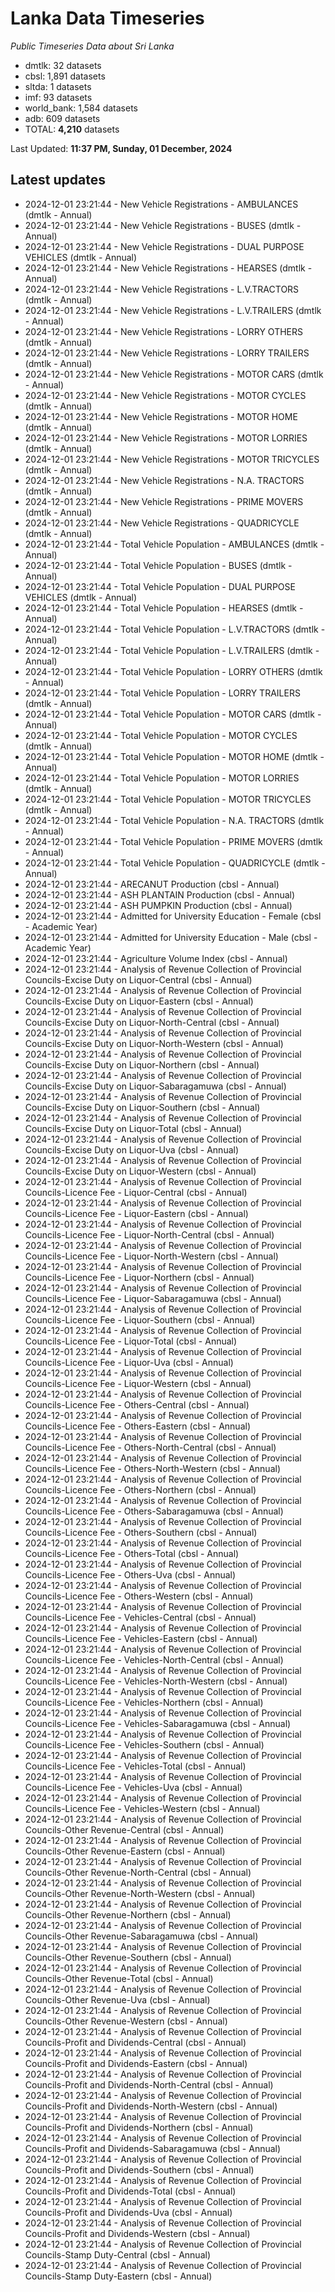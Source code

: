 # Lanka Data Timeseries
*Public Timeseries Data about Sri Lanka*

* dmtlk: 32 datasets
* cbsl: 1,891 datasets
* sltda: 1 datasets
* imf: 93 datasets
* world_bank: 1,584 datasets
* adb: 609 datasets
* TOTAL: **4,210** datasets

Last Updated: **11:37 PM, Sunday, 01 December, 2024**

## Latest updates

* 2024-12-01 23:21:44 - New Vehicle Registrations - AMBULANCES (dmtlk - Annual)
* 2024-12-01 23:21:44 - New Vehicle Registrations - BUSES (dmtlk - Annual)
* 2024-12-01 23:21:44 - New Vehicle Registrations - DUAL PURPOSE VEHICLES (dmtlk - Annual)
* 2024-12-01 23:21:44 - New Vehicle Registrations - HEARSES (dmtlk - Annual)
* 2024-12-01 23:21:44 - New Vehicle Registrations - L.V.TRACTORS (dmtlk - Annual)
* 2024-12-01 23:21:44 - New Vehicle Registrations - L.V.TRAILERS (dmtlk - Annual)
* 2024-12-01 23:21:44 - New Vehicle Registrations - LORRY OTHERS (dmtlk - Annual)
* 2024-12-01 23:21:44 - New Vehicle Registrations - LORRY TRAILERS (dmtlk - Annual)
* 2024-12-01 23:21:44 - New Vehicle Registrations - MOTOR CARS (dmtlk - Annual)
* 2024-12-01 23:21:44 - New Vehicle Registrations - MOTOR CYCLES (dmtlk - Annual)
* 2024-12-01 23:21:44 - New Vehicle Registrations - MOTOR HOME (dmtlk - Annual)
* 2024-12-01 23:21:44 - New Vehicle Registrations - MOTOR LORRIES (dmtlk - Annual)
* 2024-12-01 23:21:44 - New Vehicle Registrations - MOTOR TRICYCLES (dmtlk - Annual)
* 2024-12-01 23:21:44 - New Vehicle Registrations - N.A. TRACTORS (dmtlk - Annual)
* 2024-12-01 23:21:44 - New Vehicle Registrations - PRIME MOVERS (dmtlk - Annual)
* 2024-12-01 23:21:44 - New Vehicle Registrations - QUADRICYCLE (dmtlk - Annual)
* 2024-12-01 23:21:44 - Total Vehicle Population - AMBULANCES (dmtlk - Annual)
* 2024-12-01 23:21:44 - Total Vehicle Population - BUSES (dmtlk - Annual)
* 2024-12-01 23:21:44 - Total Vehicle Population - DUAL PURPOSE VEHICLES (dmtlk - Annual)
* 2024-12-01 23:21:44 - Total Vehicle Population - HEARSES (dmtlk - Annual)
* 2024-12-01 23:21:44 - Total Vehicle Population - L.V.TRACTORS (dmtlk - Annual)
* 2024-12-01 23:21:44 - Total Vehicle Population - L.V.TRAILERS (dmtlk - Annual)
* 2024-12-01 23:21:44 - Total Vehicle Population - LORRY OTHERS (dmtlk - Annual)
* 2024-12-01 23:21:44 - Total Vehicle Population - LORRY TRAILERS (dmtlk - Annual)
* 2024-12-01 23:21:44 - Total Vehicle Population - MOTOR CARS (dmtlk - Annual)
* 2024-12-01 23:21:44 - Total Vehicle Population - MOTOR CYCLES (dmtlk - Annual)
* 2024-12-01 23:21:44 - Total Vehicle Population - MOTOR HOME (dmtlk - Annual)
* 2024-12-01 23:21:44 - Total Vehicle Population - MOTOR LORRIES (dmtlk - Annual)
* 2024-12-01 23:21:44 - Total Vehicle Population - MOTOR TRICYCLES (dmtlk - Annual)
* 2024-12-01 23:21:44 - Total Vehicle Population - N.A. TRACTORS (dmtlk - Annual)
* 2024-12-01 23:21:44 - Total Vehicle Population - PRIME MOVERS (dmtlk - Annual)
* 2024-12-01 23:21:44 - Total Vehicle Population - QUADRICYCLE (dmtlk - Annual)
* 2024-12-01 23:21:44 - ARECANUT Production (cbsl - Annual)
* 2024-12-01 23:21:44 - ASH PLANTAIN Production (cbsl - Annual)
* 2024-12-01 23:21:44 - ASH PUMPKIN Production (cbsl - Annual)
* 2024-12-01 23:21:44 - Admitted for University Education - Female (cbsl - Academic Year)
* 2024-12-01 23:21:44 - Admitted for University Education - Male (cbsl - Academic Year)
* 2024-12-01 23:21:44 - Agriculture Volume Index (cbsl - Annual)
* 2024-12-01 23:21:44 - Analysis of Revenue Collection of Provincial Councils-Excise Duty on Liquor-Central (cbsl - Annual)
* 2024-12-01 23:21:44 - Analysis of Revenue Collection of Provincial Councils-Excise Duty on Liquor-Eastern (cbsl - Annual)
* 2024-12-01 23:21:44 - Analysis of Revenue Collection of Provincial Councils-Excise Duty on Liquor-North-Central (cbsl - Annual)
* 2024-12-01 23:21:44 - Analysis of Revenue Collection of Provincial Councils-Excise Duty on Liquor-North-Western (cbsl - Annual)
* 2024-12-01 23:21:44 - Analysis of Revenue Collection of Provincial Councils-Excise Duty on Liquor-Northern (cbsl - Annual)
* 2024-12-01 23:21:44 - Analysis of Revenue Collection of Provincial Councils-Excise Duty on Liquor-Sabaragamuwa (cbsl - Annual)
* 2024-12-01 23:21:44 - Analysis of Revenue Collection of Provincial Councils-Excise Duty on Liquor-Southern (cbsl - Annual)
* 2024-12-01 23:21:44 - Analysis of Revenue Collection of Provincial Councils-Excise Duty on Liquor-Total (cbsl - Annual)
* 2024-12-01 23:21:44 - Analysis of Revenue Collection of Provincial Councils-Excise Duty on Liquor-Uva (cbsl - Annual)
* 2024-12-01 23:21:44 - Analysis of Revenue Collection of Provincial Councils-Excise Duty on Liquor-Western (cbsl - Annual)
* 2024-12-01 23:21:44 - Analysis of Revenue Collection of Provincial Councils-Licence Fee - Liquor-Central (cbsl - Annual)
* 2024-12-01 23:21:44 - Analysis of Revenue Collection of Provincial Councils-Licence Fee - Liquor-Eastern (cbsl - Annual)
* 2024-12-01 23:21:44 - Analysis of Revenue Collection of Provincial Councils-Licence Fee - Liquor-North-Central (cbsl - Annual)
* 2024-12-01 23:21:44 - Analysis of Revenue Collection of Provincial Councils-Licence Fee - Liquor-North-Western (cbsl - Annual)
* 2024-12-01 23:21:44 - Analysis of Revenue Collection of Provincial Councils-Licence Fee - Liquor-Northern (cbsl - Annual)
* 2024-12-01 23:21:44 - Analysis of Revenue Collection of Provincial Councils-Licence Fee - Liquor-Sabaragamuwa (cbsl - Annual)
* 2024-12-01 23:21:44 - Analysis of Revenue Collection of Provincial Councils-Licence Fee - Liquor-Southern (cbsl - Annual)
* 2024-12-01 23:21:44 - Analysis of Revenue Collection of Provincial Councils-Licence Fee - Liquor-Total (cbsl - Annual)
* 2024-12-01 23:21:44 - Analysis of Revenue Collection of Provincial Councils-Licence Fee - Liquor-Uva (cbsl - Annual)
* 2024-12-01 23:21:44 - Analysis of Revenue Collection of Provincial Councils-Licence Fee - Liquor-Western (cbsl - Annual)
* 2024-12-01 23:21:44 - Analysis of Revenue Collection of Provincial Councils-Licence Fee - Others-Central (cbsl - Annual)
* 2024-12-01 23:21:44 - Analysis of Revenue Collection of Provincial Councils-Licence Fee - Others-Eastern (cbsl - Annual)
* 2024-12-01 23:21:44 - Analysis of Revenue Collection of Provincial Councils-Licence Fee - Others-North-Central (cbsl - Annual)
* 2024-12-01 23:21:44 - Analysis of Revenue Collection of Provincial Councils-Licence Fee - Others-North-Western (cbsl - Annual)
* 2024-12-01 23:21:44 - Analysis of Revenue Collection of Provincial Councils-Licence Fee - Others-Northern (cbsl - Annual)
* 2024-12-01 23:21:44 - Analysis of Revenue Collection of Provincial Councils-Licence Fee - Others-Sabaragamuwa (cbsl - Annual)
* 2024-12-01 23:21:44 - Analysis of Revenue Collection of Provincial Councils-Licence Fee - Others-Southern (cbsl - Annual)
* 2024-12-01 23:21:44 - Analysis of Revenue Collection of Provincial Councils-Licence Fee - Others-Total (cbsl - Annual)
* 2024-12-01 23:21:44 - Analysis of Revenue Collection of Provincial Councils-Licence Fee - Others-Uva (cbsl - Annual)
* 2024-12-01 23:21:44 - Analysis of Revenue Collection of Provincial Councils-Licence Fee - Others-Western (cbsl - Annual)
* 2024-12-01 23:21:44 - Analysis of Revenue Collection of Provincial Councils-Licence Fee - Vehicles-Central (cbsl - Annual)
* 2024-12-01 23:21:44 - Analysis of Revenue Collection of Provincial Councils-Licence Fee - Vehicles-Eastern (cbsl - Annual)
* 2024-12-01 23:21:44 - Analysis of Revenue Collection of Provincial Councils-Licence Fee - Vehicles-North-Central (cbsl - Annual)
* 2024-12-01 23:21:44 - Analysis of Revenue Collection of Provincial Councils-Licence Fee - Vehicles-North-Western (cbsl - Annual)
* 2024-12-01 23:21:44 - Analysis of Revenue Collection of Provincial Councils-Licence Fee - Vehicles-Northern (cbsl - Annual)
* 2024-12-01 23:21:44 - Analysis of Revenue Collection of Provincial Councils-Licence Fee - Vehicles-Sabaragamuwa (cbsl - Annual)
* 2024-12-01 23:21:44 - Analysis of Revenue Collection of Provincial Councils-Licence Fee - Vehicles-Southern (cbsl - Annual)
* 2024-12-01 23:21:44 - Analysis of Revenue Collection of Provincial Councils-Licence Fee - Vehicles-Total (cbsl - Annual)
* 2024-12-01 23:21:44 - Analysis of Revenue Collection of Provincial Councils-Licence Fee - Vehicles-Uva (cbsl - Annual)
* 2024-12-01 23:21:44 - Analysis of Revenue Collection of Provincial Councils-Licence Fee - Vehicles-Western (cbsl - Annual)
* 2024-12-01 23:21:44 - Analysis of Revenue Collection of Provincial Councils-Other Revenue-Central (cbsl - Annual)
* 2024-12-01 23:21:44 - Analysis of Revenue Collection of Provincial Councils-Other Revenue-Eastern (cbsl - Annual)
* 2024-12-01 23:21:44 - Analysis of Revenue Collection of Provincial Councils-Other Revenue-North-Central (cbsl - Annual)
* 2024-12-01 23:21:44 - Analysis of Revenue Collection of Provincial Councils-Other Revenue-North-Western (cbsl - Annual)
* 2024-12-01 23:21:44 - Analysis of Revenue Collection of Provincial Councils-Other Revenue-Northern (cbsl - Annual)
* 2024-12-01 23:21:44 - Analysis of Revenue Collection of Provincial Councils-Other Revenue-Sabaragamuwa (cbsl - Annual)
* 2024-12-01 23:21:44 - Analysis of Revenue Collection of Provincial Councils-Other Revenue-Southern (cbsl - Annual)
* 2024-12-01 23:21:44 - Analysis of Revenue Collection of Provincial Councils-Other Revenue-Total (cbsl - Annual)
* 2024-12-01 23:21:44 - Analysis of Revenue Collection of Provincial Councils-Other Revenue-Uva (cbsl - Annual)
* 2024-12-01 23:21:44 - Analysis of Revenue Collection of Provincial Councils-Other Revenue-Western (cbsl - Annual)
* 2024-12-01 23:21:44 - Analysis of Revenue Collection of Provincial Councils-Profit and Dividends-Central (cbsl - Annual)
* 2024-12-01 23:21:44 - Analysis of Revenue Collection of Provincial Councils-Profit and Dividends-Eastern (cbsl - Annual)
* 2024-12-01 23:21:44 - Analysis of Revenue Collection of Provincial Councils-Profit and Dividends-North-Central (cbsl - Annual)
* 2024-12-01 23:21:44 - Analysis of Revenue Collection of Provincial Councils-Profit and Dividends-North-Western (cbsl - Annual)
* 2024-12-01 23:21:44 - Analysis of Revenue Collection of Provincial Councils-Profit and Dividends-Northern (cbsl - Annual)
* 2024-12-01 23:21:44 - Analysis of Revenue Collection of Provincial Councils-Profit and Dividends-Sabaragamuwa (cbsl - Annual)
* 2024-12-01 23:21:44 - Analysis of Revenue Collection of Provincial Councils-Profit and Dividends-Southern (cbsl - Annual)
* 2024-12-01 23:21:44 - Analysis of Revenue Collection of Provincial Councils-Profit and Dividends-Total (cbsl - Annual)
* 2024-12-01 23:21:44 - Analysis of Revenue Collection of Provincial Councils-Profit and Dividends-Uva (cbsl - Annual)
* 2024-12-01 23:21:44 - Analysis of Revenue Collection of Provincial Councils-Profit and Dividends-Western (cbsl - Annual)
* 2024-12-01 23:21:44 - Analysis of Revenue Collection of Provincial Councils-Stamp Duty-Central (cbsl - Annual)
* 2024-12-01 23:21:44 - Analysis of Revenue Collection of Provincial Councils-Stamp Duty-Eastern (cbsl - Annual)